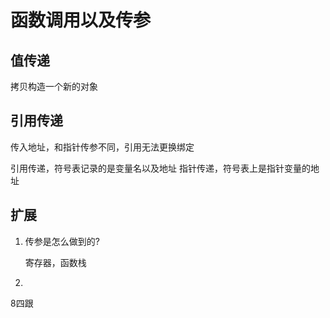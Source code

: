 # 函数调用以及传参

## 值传递

拷贝构造一个新的对象

## 引用传递

传入地址，和指针传参不同，引用无法更换绑定

引用传递，符号表记录的是变量名以及地址
指针传递，符号表上是指针变量的地址

## 扩展

1. 传参是怎么做到的?

    寄存器，函数栈

2. 
8四跟